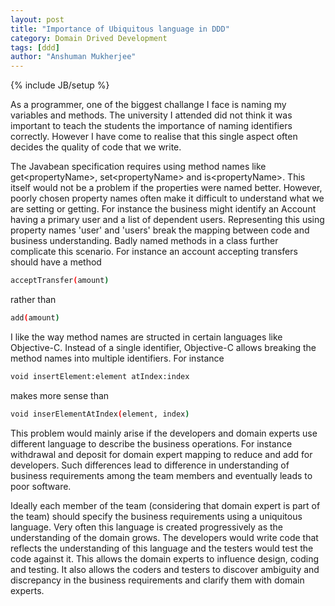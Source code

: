 ```yaml
---
layout: post
title: "Importance of Ubiquitous language in DDD"
category: Domain Drived Development
tags: [ddd]
author: "Anshuman Mukherjee"
---
```

{% include JB/setup %}

 As a programmer, one of the biggest challange I face is naming my variables and methods. The university I attended did not think it was important to teach the students the importance of naming identifiers correctly. However I have come to realise that this single aspect often decides the quality of code that we write. 

The Javabean specification requires using method names like get&lt;propertyName&gt;, set&lt;propertyName&gt; and is&lt;propertyName&gt;. This itself would not be a problem if the properties were named better. However, poorly chosen property names often make it difficult to understand what we are setting or getting. For instance the business might identify an Account having a primary user and a list of dependent users. Representing this using property names 'user' and 'users' break the mapping between code and business understanding. Badly named methods in a class further complicate this scenario. For instance an account accepting transfers should have a method 
```sh
acceptTransfer(amount)
```
rather than 
```sh
add(amount)
```
I like the way method names are structed in certain languages like Objective-C. Instead of a single identifier, Objective-C allows breaking the method names into multiple identifiers. For instance 
```sh
void insertElement:element atIndex:index
```
makes more sense than 
```sh
void inserElementAtIndex(element, index)
```

This problem would mainly arise if the developers and domain experts use different language to describe the business operations. For instance withdrawal and deposit for domain expert mapping to reduce and add for developers. Such differences lead to difference in understanding of business requirements among the team members and eventually leads to poor software.

Ideally each member of the team (considering that domain expert is part of the team) should specify the business requirements using a uniquitous language. Very often this language is created progressively as the understanding of the domain grows. The developers would write code that reflects the understanding of this language and the testers would test the code against it. This allows the domain experts to influence design, coding and testing. It also allows the coders and testers to discover ambiguity and discrepancy in the business requirements and clarify them with domain experts.
